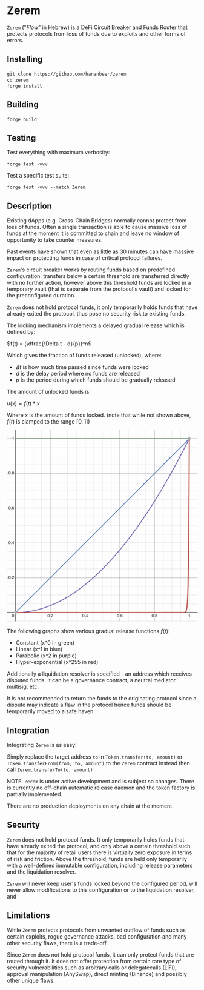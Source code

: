 # Zerem

`Zerem` ("*Flow*" in Hebrew) is a DeFi Circuit Breaker and Funds Router that protects protocols from loss of funds due to exploits and other forms of errors.

## Installing

```
git clone https://github.com/hananbeer/zerem
cd zerem
forge install
```

## Building

```
forge build
```

## Testing

Test everything with maximum verbosity:
```
forge test -vvv
```

Test a specific test suite:
```
forge test -vvv --match Zerem
```

## Description

Existing dApps (e.g. Cross-Chain Bridges) normally cannot protect from loss of funds. Often a single transaction is able to cause massive loss of funds at the moment it is committed to chain and leave no window of opportunity to take counter measures.

Past events have shown that even as little as 30 minutes can have massive impact on protecting funds in case of critical protocol failures.

`Zerem`'s circuit breaker works by routing funds based on predefined configuration: transfers below a certain threshold are transferred directly with no further action, however above this threshold funds are locked in a temporary vault (that is separate from the protocol's vault) and locked for the preconfigured duration.

`Zerem` does not hold protocol funds, it only temporarily holds funds that have already exited the protocol, thus pose no security risk to existing funds.

The locking mechanism implements a delayed gradual release which is defined by:

$f(t) = (\dfrac{\Delta t - d}{p})^n$

Which gives the fraction of funds released (unlocked), where:
- $\Delta t$ is how much time passed since funds were locked
- $d$ is the delay period where no funds are released
- $p$ is the period during which funds should be gradually released

The amount of unlocked funds is:

$u(x) = f(t) * x$

Where $x$ is the amount of funds locked. (note that while not shown above, $f(t)$ is clamped to the range $[0, 1]$)

![](gradual_funcs.png)

The following graphs show various gradual release functions $f(t)$:

- Constant (x^0 in green)
- Linear (x^1 in blue)
- Parabolic (x^2 in purple)
- Hyper-exponential (x^255 in red)

Additionally a liquidation resolver is specified - an address which receives disputed funds. It can be a governance contract, a neutral mediator multisig, etc.

It is not recommended to return the funds to the originating protocol since a dispute may indicate a flaw in the protocol hence funds should be temporarily moved to a safe haven.

## Integration

Integrating `Zerem` is as easy!

Simply replace the target address `to` in `Token.transfer(to, amount)` or `Token.transferFrom(from, to, amount)`
 to the `Zerem` contract instead then call `Zerem.transferTo(to, amount)`

NOTE: `Zerem` is under active development and is subject so changes. There is currently no off-chain automatic release daemon and the token factory is partially implemented.

There are no production deployments on any chain at the moment.

## Security

`Zerem` does not hold protocol funds. It only temporarily holds funds that have already exited the protocol, and only above a certain threshold such that for the majority of retail users there is virtually zero exposure in terms of risk and friction. Above the threshold, funds are held only temporarily with a well-defined immutable configuration, including release parameters and the liquidation resolver.

`Zerem` will never keep user's funds locked beyond the configured period, will never allow modifications to this configuration or to the liquidation resolver, and

## Limitations

While `Zerem` protects protocols from unwanted outflow of funds such as certain exploits, rogue governance attacks, bad configuration and many other security flaws, there is a trade-off.

Since `Zerem` does not hold protocol funds, it can only protect funds that are routed through it. It does not offer protection from certain rare type of security vulnerabilities such as arbitrary calls or delegatecalls (LiFi), approval manipulation (AnySwap), direct minting (Binance) and possibly other unique flaws.
